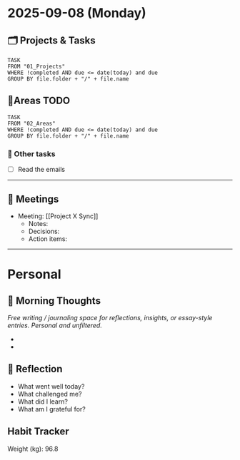# 2025-09-08 (Monday)

## 🗂 Projects & Tasks

``` dataview
TASK
FROM "01_Projects"
WHERE !completed AND due <= date(today) and due
GROUP BY file.folder + "/" + file.name
```

## 📝Areas TODO

``` dataview
TASK
FROM "02_Areas"
WHERE !completed AND due <= date(today) and due
GROUP BY file.folder + "/" + file.name
```


### 📝 Other tasks

- [ ] Read the emails

---

## 🤝 Meetings
- Meeting: [[Project X Sync]]  
  - Notes:  
  - Decisions:  
  - Action items:  
---
# Personal
## 🌅 Morning Thoughts
_Free writing / journaling space for reflections, insights, or essay-style entries. Personal and unfiltered._

- 
- 


## 🌙 Reflection
- What went well today?  
- What challenged me?  
- What did I learn?  
- What am I grateful for?  
  
## Habit Tracker
Weight (kg): 96.8

